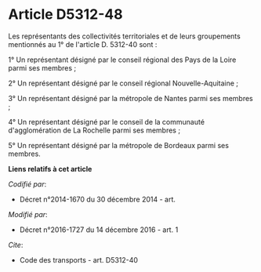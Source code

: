 # Article D5312-48

Les représentants des collectivités territoriales et de leurs groupements mentionnés au 1° de l'article D. 5312-40 sont : 

1° Un représentant désigné par le conseil régional des Pays de la Loire parmi ses membres ; 

2° Un représentant désigné par le conseil régional Nouvelle-Aquitaine ;

3° Un représentant désigné par la métropole de Nantes parmi ses membres ; 

4° Un représentant désigné par le conseil de la communauté d'agglomération de La Rochelle parmi ses membres ; 

5° Un représentant désigné par la métropole de Bordeaux parmi ses membres.

**Liens relatifs à cet article**

_Codifié par_:

  - Décret n°2014-1670 du 30 décembre 2014 - art.

_Modifié par_:

  - Décret n°2016-1727 du 14 décembre 2016 - art. 1

_Cite_:

  - Code des transports - art. D5312-40
